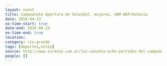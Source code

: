 ```yaml
---
layout: event 
title: Campeonato Apertura de Voleibol, mujeres, UOM-AEP/Oshovia
date: 2016-04-23
no-time-start: true
date-end: 2016-04-23
no-time-end: true
location: 
category: rio-grande
tags: [deportes,voley]
source: http://www.surenio.com.ar/los-sesenta-ocho-partidos-del-campeonato-apertura-2016/
people: []
---
```

